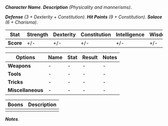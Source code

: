 ***Character Name***. 
***Description** (Physicality and mannerisms)*. 

***Defense** (3 + Dexterity + Constitution)*. 
***Hit Points** (9 + Constitution)*. 
***Solace** (6 + Charisma)*.

|Stat|Strength|Dexterity|Constitution|Intelligence|Wisdom|Charisma|
|-|-|-|-|-|-|-|
|**Score**|+/-|+/-|+/-|+/-|+/-|+/-|

|Options|Name|Stat|Result|Notes|
|-|-|-|-|-|
|**Weapons**|-|-|-|-|
|**Tools**|-|-|-|-|
|**Tricks**|-|-|-|-|
|**Miscellaneous**|-|-|-|-|

|Boons|Description|
|-|-|
|||

***Notes***. 
